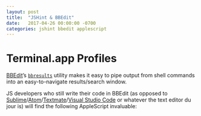 ```yaml
---
layout: post
title:  "JSHint & BBEdit"
date:   2017-04-26 00:00:00 -0700
categories: jshint bbedit applescript
---
```


# Terminal.app Profiles

[BBEdit](https://www.barebones.com/products/bbedit/)’s [`bbresults`](https://www.barebones.com/support/bbedit/notes-11.6.html) utility makes it easy to pipe output from shell commands into an easy-to-navigate results/search window.

JS developers who still write their code in BBEdit (as opposed to [Sublime](https://www.sublimetext.com)/[Atom](https://atom.io)/[Textmate](https://macromates.com)/[Visual Studio Code](https://code.visualstudio.com) or whatever the text editor du jour is) will find the following AppleScript invaluable:

<script src="https://gist.github.com/davidfmiller/1790b90dfbc7781df757e85ff5cc9ac4.js"></script>
